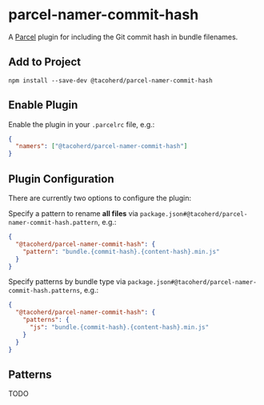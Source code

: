 # parcel-namer-commit-hash

A [Parcel][] plugin for including the Git commit hash in bundle filenames.

## Add to Project

```shell
npm install --save-dev @tacoherd/parcel-namer-commit-hash
```

## Enable Plugin

Enable the plugin in your `.parcelrc` file, e.g.:

```json
{
  "namers": ["@tacoherd/parcel-namer-commit-hash"]
}
```

## Plugin Configuration

There are currently two options to configure the plugin:

Specify a pattern to rename **all files** via `package.json#@tacoherd/parcel-namer-commit-hash.pattern`, e.g.:

```json
{
  "@tacoherd/parcel-namer-commit-hash": {
    "pattern": "bundle.{commit-hash}.{content-hash}.min.js"
  }
}
```

Specify patterns by bundle type via `package.json#@tacoherd/parcel-namer-commit-hash.patterns`, e.g.:

```json
{
  "@tacoherd/parcel-namer-commit-hash": {
    "patterns": {
      "js": "bundle.{commit-hash}.{content-hash}.min.js"
    }
  }
}
```

## Patterns

TODO

[parcel]: https://parceljs.org/
